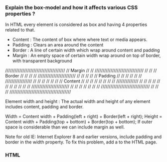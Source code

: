 ### Explain the box-model and how it affects various CSS properties ?
In HTML every element is considered as box and having 4 properties related to that.
- Content : The content of box where where text or media appears.
- Padding : Clears an area around the content
- Border : A line of certain width which wrap around content and padding
- Margin : An empty space of certain width wrap around on top of border, with transparent background


//////////////////////////////////////
//	         Margin				     //
//	///////////////////////////////  //
//  //       Border				 //  // 
//	// ////////////////////////  //  // 
//  // //    Padding		 //  //  // 
//  // // /////////////////  //  //  // 
//  // // // Content     //  //  //  //
//  // // // //////////////	 //  //  //
//  // //                    //  //  //
//  // ////////////////////////  //  //
//  // 							 //  //
//  ///////////////////////////////  //
//  								 //
///////////////////////////////////////

Element width and height : The actual width and height of any element includes content, padding and border. 

Width = Content width + Padding(left + right) +  Border(left + right);
Height = Content width + Padding(top + bottom) +  Border(top + bottom);
If outer space is considerable than we can include margin as well.

Note for old IE: Internet Explorer 8 and earlier versions, include padding and border in the width property. To fix this problem, add a <!DOCTYPE html> to the HTML page.
### HTML <script> Tag async and defer
Note: There are several ways an external script can be executed:

If async="async": The script is executed asynchronously with the rest of the page (the script will be executed while the page continues the parsing)
If async is not present and defer="defer": The script is executed when the page has finished parsing
If neither async or defer is present: The script is fetched and executed immediately, before the browser continues parsing the page
